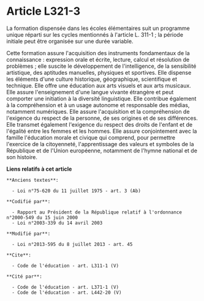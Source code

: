# Article L321-3

La formation dispensée dans les écoles élémentaires suit un programme unique réparti sur les cycles mentionnés à l'article L.
311-1 ; la période initiale peut être organisée sur une durée variable. 

Cette formation assure l'acquisition des instruments fondamentaux de la connaissance : expression orale et écrite, lecture,
calcul et résolution de problèmes ; elle suscite le développement de l'intelligence, de la sensibilité artistique, des
aptitudes manuelles, physiques et sportives. Elle dispense les éléments d'une culture historique, géographique, scientifique
et technique. Elle offre une éducation aux arts visuels et aux arts musicaux. Elle assure l'enseignement d'une langue vivante
étrangère et peut comporter une initiation à la diversité linguistique. Elle contribue également à la compréhension et à un
usage autonome et responsable des médias, notamment numériques. Elle assure l'acquisition et la compréhension de l'exigence
du respect de la personne, de ses origines et de ses différences. Elle transmet également l'exigence du respect des droits de
l'enfant et de l'égalité entre les femmes et les hommes. Elle assure conjointement avec la famille l'éducation morale et
civique qui comprend, pour permettre l'exercice de la citoyenneté, l'apprentissage des valeurs et symboles de la République
et de l'Union européenne, notamment de l'hymne national et de son histoire.

**Liens relatifs à cet article**

	**Anciens textes**:

	  - Loi n°75-620 du 11 juillet 1975 - art. 3 (Ab)

	**Codifié par**:

	  - Rapport au Président de la République relatif à l'ordonnance n°2000-549 du 15 juin 2000
	  - Loi n°2003-339 du 14 avril 2003

	**Modifié par**:

	  - Loi n°2013-595 du 8 juillet 2013 - art. 45

	**Cite**:

	  - Code de l'éducation - art. L311-1 (V)

	**Cité par**:

	  - Code de l'éducation - art. L371-1 (V)
	  - Code de l'éducation - art. L442-20 (V)

